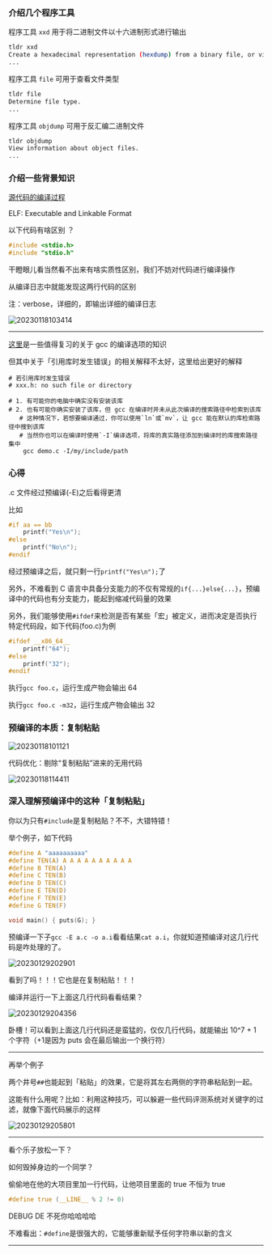 ### 介绍几个程序工具

程序工具 `xxd` 用于将二进制文件以十六进制形式进行输出

```bash
tldr xxd
Create a hexadecimal representation (hexdump) from a binary file, or vice-versa.
...
```

程序工具 `file` 可用于查看文件类型

```bash
tldr file
Determine file type.
...
```

程序工具 `objdump` 可用于反汇编二进制文件

```bash
tldr objdump
View information about object files.
...
```

### 介绍一些背景知识

[源代码的编译过程](https://cs-notes-lpj.github.io/dev-c-on-linux/#/docs/1)

ELF: Executable and Linkable Format

以下代码有啥区别 ？

```c
#include <stdio.h>
#include "stdio.h"
```

干瞪眼儿看当然看不出来有啥实质性区别，我们不妨对代码进行编译操作

从编译日志中就能发现这两行代码的区别

注：verbose，详细的，即输出详细的编译日志

![20230118103414](https://aliyun-oss-lpj.oss-cn-qingdao.aliyuncs.com/images/by-clipboard/20230118103414.png)

---

[这里](https://cs-notes-lpj.github.io/dev-c-on-linux/#/docs/2)是一些值得复习的关于 gcc 的编译选项的知识

但其中关于「引用库时发生错误」的相关解释不太好，这里给出更好的解释

```
# 若引用库时发生错误
# xxx.h: no such file or directory

# 1. 有可能你的电脑中确实没有安装该库
# 2. 也有可能你确实安装了该库，但 gcc 在编译时并未从此次编译的搜索路径中检索到该库
   # 这种情况下，若想要编译通过，你可以使用`ln`或`mv`，让 gcc 能在默认的库检索路径中搜到该库
   # 当然你也可以在编译时使用`-I`编译选项，将库的真实路径添加到编译时的库搜索路径集中
    gcc demo.c -I/my/include/path
```

### 心得

.c 文件经过预编译(-E)之后看得更清

比如

```c
#if aa == bb
    printf("Yes\n");
#else
    printf("No\n");
#endif
```

经过预编译之后，就只剩一行`printf("Yes\n");`了

另外，不难看到 C 语言中具备分支能力的不仅有常规的`if{...}else{...}`，预编译中的代码也有分支能力，能起到缩减代码量的效果

另外，我们能够使用`#ifdef`来检测是否有某些「宏」被定义，进而决定是否执行特定代码段，如下代码(foo.c)为例

```c
#ifdef __x86_64__
    printf("64");
#else
    printf("32");
#endif
```

执行`gcc foo.c`，运行生成产物会输出 64

执行`gcc foo.c -m32`，运行生成产物会输出 32

### 预编译的本质：复制粘贴

![20230118101121](https://aliyun-oss-lpj.oss-cn-qingdao.aliyuncs.com/images/by-clipboard/20230118101121.png)

代码优化：剔除“复制粘贴”进来的无用代码

![20230118114411](https://aliyun-oss-lpj.oss-cn-qingdao.aliyuncs.com/images/by-clipboard/20230118114411.png)

### 深入理解预编译中的这种「复制粘贴」

你以为只有`#include`是复制粘贴？不不，大错特错！

举个例子，如下代码

```c
#define A "aaaaaaaaaa"
#define TEN(A) A A A A A A A A A A
#define B TEN(A)
#define C TEN(B)
#define D TEN(C)
#define E TEN(D)
#define F TEN(E)
#define G TEN(F)

void main() { puts(G); }
```

预编译一下子`gcc -E a.c -o a.i`看看结果`cat a.i`，你就知道预编译对这几行代码是咋处理的了。

![20230129202901](https://aliyun-oss-lpj.oss-cn-qingdao.aliyuncs.com/images/by-clipboard/20230129202901.png)

看到了吗！！！它也是在复制粘贴！！！

编译并运行一下上面这几行代码看看结果？

![20230129204356](https://aliyun-oss-lpj.oss-cn-qingdao.aliyuncs.com/images/by-clipboard/20230129204356.png)

卧槽！可以看到上面这几行代码还是蛮猛的，仅仅几行代码，就能输出 10^7 + 1 个字符（+1是因为 puts 会在最后输出一个换行符）

---

再举个例子

两个井号`##`也能起到「粘贴」的效果，它是将其左右两侧的字符串粘贴到一起。

这能有什么用呢？比如：利用这种技巧，可以躲避一些代码评测系统对关键字的过滤，就像下面代码展示的这样

![20230129205801](https://aliyun-oss-lpj.oss-cn-qingdao.aliyuncs.com/images/by-clipboard/20230129205801.png)

---

看个乐子放松一下？

如何毁掉身边的一个同学？

偷偷地在他的大项目里加一行代码，让他项目里面的 true 不恒为 true

```c
#define true (__LINE__ % 2 != 0)
```

DEBUG DE 不死你哈哈哈哈

不难看出：`#define`是很强大的，它能够重新赋予任何字符串以新的含义

---

